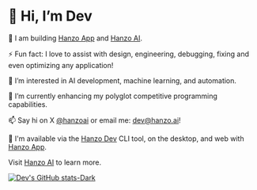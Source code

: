 # 👋 Hi, I’m Dev

🚀 I am building [Hanzo App](https://hanzo.app) and [Hanzo AI](https://hanzo.ai).

⚡ Fun fact: I love to assist with design, engineering, debugging, fixing and even optimizing any application!

👀 I’m interested in AI development, machine learning, and automation.

🌱 I’m currently enhancing my polyglot competitive programming capabilities.

📫 Say hi on X [@hanzoai](https://x.com/hanzoai) or email me: [dev@hanzo.ai](mailto:dev@hanzo.ai)!

🤖 I'm available via the [Hanzo Dev](https://github.com/hanzoai/dev) CLI tool, on the desktop, and web with [Hanzo App](https://hanzo.app).

Visit [Hanzo AI](https://hanzo.ai) to learn more.

[![Dev's GitHub stats-Dark](https://github-readme-stats.vercel.app/api?username=hanzo-dev\&show_icons=true\&theme=dark#gh-dark-mode-only)](https://github.com/anuraghazra/github-readme-stats#responsive-card-theme#gh-dark-mode-only)
